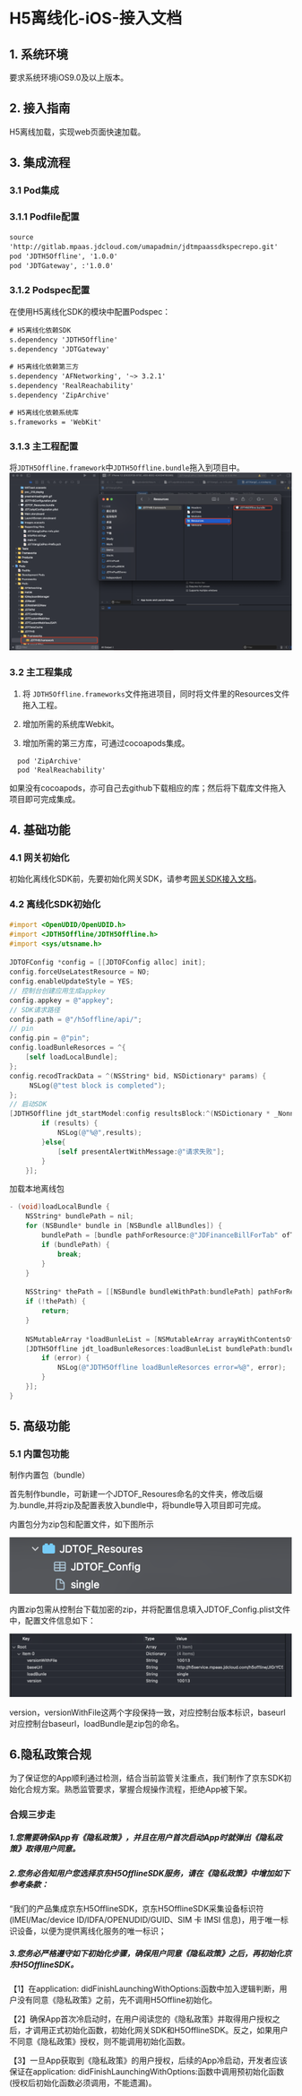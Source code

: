 # H5离线化-iOS-接入文档 
##  1. 系统环境
要求系统环境iOS9.0及以上版本。

## 2. 接入指南

H5离线加载，实现web页面快速加载。

## 3. 集成流程
### 3.1 Pod集成
### 3.1.1 Podfile配置

`source 'http://gitlab.mpaas.jdcloud.com/umapadmin/jdtmpaassdkspecrepo.git'`  
`pod 'JDTH5Offline', '1.0.0'`   
`pod 'JDTGateway', :'1.0.0'`  

### 3.1.2 Podspec配置
在使用H5离线化SDK的模块中配置Podspec：

`# H5离线化依赖SDK`  
`s.dependency 'JDTH5Offline'`   
`s.dependency 'JDTGateway'` 

`# H5离线化依赖第三方`  
`s.dependency 'AFNetworking', '~> 3.2.1'`  
`s.dependency 'RealReachability'`  
`s.dependency 'ZipArchive'`  

`# H5离线化依赖系统库`  
`s.frameworks = 'WebKit'`  

### 3.1.3 主工程配置

将`JDTH5Offline.framework`中`JDTH5Offline.bundle`拖入到项目中。
![image-20211204170004675](../../../../image/MPaas/H5-Offline/iOS/WX20220302-202318@2x.png)

### 3.2 主工程集成

1. 将 `JDTH5Offline.frameworks`文件拖进项目，同时将文件里的Resources文件拖入工程。

2. 增加所需的系统库Webkit。

3. 增加所需的第三方库，可通过cocoapods集成。

```
  pod 'ZipArchive'
  pod 'RealReachability'
```

如果没有cocoapods，亦可自己去github下载相应的库；然后将下载库文件拖入项目即可完成集成。

## 4. 基础功能

### 4.1 网关初始化

初始化离线化SDK前，先要初始化网关SDK，请参考[网关SDK接入文档](../../../MPaaS/Mobile-Gateway/SDK/ios.md)。

### 4.2 离线化SDK初始化

```objective-c
#import <OpenUDID/OpenUDID.h>
#import <JDTH5Offline/JDTH5Offline.h>
#import <sys/utsname.h>
    
JDTOFConfig *config = [[JDTOFConfig alloc] init];
config.forceUseLatestResource = NO;
config.enableUpdateStyle = YES;
// 控制台创建应用生成appkey
config.appkey = @"appkey";
// SDK请求路径
config.path = @"/h5offline/api/";
// pin
config.pin = @"pin";
config.loadBunleResorces = ^{
    [self loadLocalBundle];
};
config.recodTrackData = ^(NSString* bid, NSDictionary* params) {
     NSLog(@"test block is completed");
};
// 启动SDK    
[JDTH5Offline jdt_startModel:config resultsBlock:^(NSDictionary * _Nonnull results, NSError * _Nonnull error) {
        if (results) {
            NSLog(@"%@",results);
        }else{
            [self presentAlertWithMessage:@"请求失败"];
        }
    }];
```
加载本地离线包
```objective-c
- (void)loadLocalBundle {
    NSString* bundlePath = nil;
    for (NSBundle* bundle in [NSBundle allBundles]) {
        bundlePath = [bundle pathForResource:@"JDFinanceBillForTab" ofType:@"bundle"];
        if (bundlePath) {
            break;
        }
    }
    
    NSString* thePath = [[NSBundle bundleWithPath:bundlePath] pathForResource:@"JDDOF_Config" ofType:@"plist"];
    if (!thePath) {
        return;
    }
    
    NSMutableArray *loadBunleList = [NSMutableArray arrayWithContentsOfFile:thePath];
    [JDTH5Offline jdt_loadBunleResorces:loadBunleList bundlePath:bundlePath resultBlock:^(NSDictionary * item, NSError * error) {
        if (error) {
            NSLog(@"JDTH5Offline loadBunleResorces error=%@", error);
        }
    }];
}
```

## 5. 高级功能

### 5.1 内置包功能

制作内置包（bundle）

首先制作bundle，可新建一个JDTOF_Resoures命名的文件夹，修改后缀为.bundle,并将zip及配置表放入bundle中，将bundle导入项目即可完成。

内置包分为zip包和配置文件，如下图所示

![image-20211204170004675](../../../../image/MPaas/H5-Offline/iOS/image-20211204170004675.png)

内置zip包需从控制台下载加密的zip，并将配置信息填入JDTOF_Config.plist文件中，配置文件信息如下：

![image-20211204170240180](../../../../image/MPaas/H5-Offline/iOS/image-20211204170240180.png)

version，versionWithFile这两个字段保持一致，对应控制台版本标识，baseurl对应控制台baseurl，loadBundle是zip包的命名。

## 6.隐私政策合规

为了保证您的App顺利通过检测，结合当前监管关注重点，我们制作了京东SDK初始化合规方案。熟悉监管要求，掌握合规操作流程，拒绝App被下架。

### 合规三步走

##### 1.您需要确保App有《隐私政策》，并且在用户首次启动App时就弹出《隐私政策》取得用户同意。

##### 2.您务必告知用户您选择京东H5OfflineSDK服务，请在《隐私政策》中增加如下参考条款：

“我们的产品集成京东H5OfflineSDK，京东H5OfflineSDK采集设备标识符(IMEI/Mac/device ID/IDFA/OPENUDID/GUID、SIM 卡 IMSI 信息)，用于唯一标识设备，以便为提供离线化服务的唯一标识；

##### 3.您务必严格遵守如下初始化步骤，确保用户同意《隐私政策》之后，再初始化京东H5OfflineSDK。

【1】在application: didFinishLaunchingWithOptions:函数中加入逻辑判断，用户没有同意《隐私政策》之前，先不调用H5Offline初始化。

【2】确保App首次冷启动时，在用户阅读您的《隐私政策》并取得用户授权之后，才调用正式初始化函数，初始化网关SDK和H5OfflineSDK。反之，如果用户不同意《隐私政策》授权，则不能调用初始化函数。

【3】一旦App获取到《隐私政策》的用户授权，后续的App冷启动，开发者应该保证在application: didFinishLaunchingWithOptions:函数中调用预初始化函数(授权后初始化函数必须调用，不能遗漏)。
